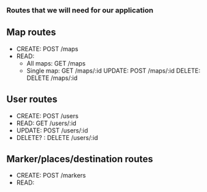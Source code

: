 ### Routes that we will need for our application

## Map routes

* CREATE:       POST /maps 
* READ:
  * All maps:   GET /maps
  * Single map: GET /maps/:id
UPDATE:         POST /maps/:id
DELETE:         DELETE /maps/:id

## User routes

* CREATE:   POST /users
* READ:     GET /users/:id
* UPDATE:   POST /users/:id
* DELETE? : DELETE /users/:id

## Marker/places/destination routes

* CREATE: POST /markers
* READ: 